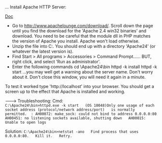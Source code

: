 ... Install Apache HTTP Server:

[Doc](https://docs.moodle.org/29/en/Manual_install_on_Windows_7_with_Apache_and_MySQL#Step_3:_Install_PHP)

  * Go to http://www.apachelounge.com/download/. Scroll down the page until you find the download for the 'Apache 2.4 win32 binaries' and download. You need to be careful that the module dll in PHP matches the version of Apache you install. Apache won't load otherwise.
  * Unzip the file into C:\. You should end up with a directory 'Apache24' (or whatever the latest version is).
  * Find Start > All programs > Accessories > Command Prompt...... BUT, right click, and select 'Run as administrator'.
  * Enter the following commands
   cd \Apache24\bin
   httpd -k install
   httpd -k start
...you may well get a warning about the server name. Don't worry about it. Don't close this window, you will need it again in a minute.

To test it worked type 'http://localhost' into your browser. You should get a screen up to the effect that Apache is installed and working.

---> Troubleshooting:
Cmd:  
`C:\Apache24\bin>httpd.exe -k start  
(OS 10048)Only one usage of each socket address (protocol/network address/port)  
is normally permitted.  : AH00072: make_sock: could not bind to address 0.0.0.0:80  
AH00451: no listening sockets available, shutting down  
AH00015: Unable to open logs`  

Solution: 
`C:\Apache24\bin>netstat -ano  
Find process that uses 0.0.0.0:80.  
Kill it.  
Retry.`  
